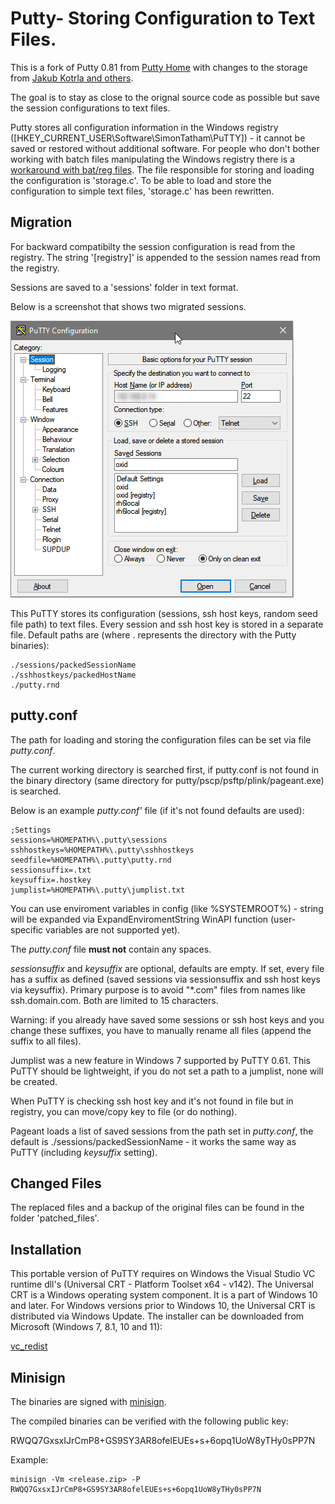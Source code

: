 
# Putty- Storing Configuration to Text Files.

This is a fork of Putty 0.81 from [Putty Home](https://www.chiark.greenend.org.uk/~sgtatham/putty/) with changes to the storage from [Jakub Kotrla and others](http://jakub.kotrla.net/putty/).

The goal is to stay as close to the orignal source code as possible but save the session configurations to text files.

Putty stores all configuration information in the Windows registry ([HKEY_CURRENT_USER\Software\SimonTatham\PuTTY]) - it cannot be saved or restored without additional software. For people who don't bother working with batch files manipulating the Windows registry there is a [workaround with bat/reg files](http://the.earth.li/~sgtatham/putty/0.58/htmldoc/Chapter4.html#config-file). The file responsible for storing and loading the configuration is 'storage.c'. To be able to load and store the configuration to simple text files, 'storage.c' has been rewritten.

## Migration

For backward compatibilty the session configuration is read from the registry. The string '[registry]' is appended to the session names read from the registry.

Sessions are saved to a 'sessions' folder in text format.

Below is a screenshot that shows two migrated sessions.

![image](./screenshots/migrate_session.png)


This PuTTY stores its configuration (sessions, ssh host keys, random seed file path) to text files. Every session and ssh host key is stored in a separate file. Default paths are (where . represents the directory with the Putty binaries):

    ./sessions/packedSessionName
    ./sshhostkeys/packedHostName
    ./putty.rnd

## putty.conf

The path for loading and storing the configuration files can be set via file *putty.conf*. 

The current working directory is searched first, if putty.conf is not found in the binary directory (same directory for putty/pscp/psftp/plink/pageant.exe) is searched. 

Below is an example *putty.conf'* file (if it's not found defaults are used):

    ;Settings
    sessions=%HOMEPATH%\.putty\sessions
    sshhostkeys=%HOMEPATH%\.putty\sshhostkeys
    seedfile=%HOMEPATH%\.putty\putty.rnd
    sessionsuffix=.txt
    keysuffix=.hostkey
    jumplist=%HOMEPATH%\.putty\jumplist.txt

You can use enviroment variables in config (like %SYSTEMROOT%) - string will be expanded via ExpandEnviromentString WinAPI function (user-specific variables are not supported yet).

The *putty.conf* file **must not** contain any spaces. 

*sessionsuffix* and *keysuffix* are optional, defaults are empty. If set, every file has a suffix as defined (saved sessions via sessionsuffix and ssh host keys via keysuffix). Primary purpose is to avoid "*.com" files from names like ssh.domain.com. Both are limited to 15 characters.

Warning: if you already have saved some sessions or ssh host keys and you change these suffixes, you have to manually rename all files (append the suffix to all files).

Jumplist was a new feature in Windows 7 supported by PuTTY 0.61. This PuTTY should be lightweight, if you do not set a path to a jumplist, none will be created.

When PuTTY is checking ssh host key and it's not found in file but in registry, you can move/copy key to file (or do nothing).

Pageant loads a list of saved sessions from the path set in *putty.conf*, the default is ./sessions/packedSessionName - it works the same way as PuTTY (including *keysuffix* setting). 

## Changed Files

The replaced files and a backup of the original files can be found in the folder 'patched_files'.

## Installation

This portable version of PuTTY requires on Windows the Visual Studio VC runtime dll's (Universal CRT - Platform Toolset x64 - v142). The Universal CRT is a Windows operating system component. It is a part of Windows 10 and later. For Windows versions prior to Windows 10, the Universal CRT is distributed via Windows Update.
The installer can be downloaded from Microsoft (Windows 7, 8.1, 10 and 11): 

[vc_redist](http://aka.ms/vs/17/release/vc_redist.x64.exe)

## Minisign

The binaries are signed with [minisign](https://jedisct1.github.io/minisign/).

The compiled binaries can be verified with the following public key:

RWQQ7GxsxIJrCmP8+GS9SY3AR8ofelEUEs+s+6opq1UoW8yTHy0sPP7N

Example: 

    minisign -Vm <release.zip> -P RWQQ7GxsxIJrCmP8+GS9SY3AR8ofelEUEs+s+6opq1UoW8yTHy0sPP7N
